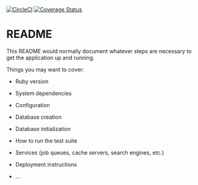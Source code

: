  [![CircleCI](https://circleci.com/gh/whimsical-rubyists/twitter-lite-api/tree/develop.svg?style=svg)](https://circleci.com/gh/whimsical-rubyists/twitter-lite-api/tree/develop) [![Coverage Status](https://coveralls.io/repos/github/whimsical-rubyists/twitter-lite-api/badge.svg?branch=develop)](https://coveralls.io/github/whimsical-rubyists/twitter-lite-api?branch=develop)
# README

This README would normally document whatever steps are necessary to get the
application up and running.

Things you may want to cover:

* Ruby version

* System dependencies

* Configuration

* Database creation

* Database initialization

* How to run the test suite

* Services (job queues, cache servers, search engines, etc.)

* Deployment instructions

* ...
